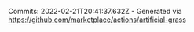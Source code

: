 Commits: 2022-02-21T20:41:37.632Z - Generated via https://github.com/marketplace/actions/artificial-grass
<br>
